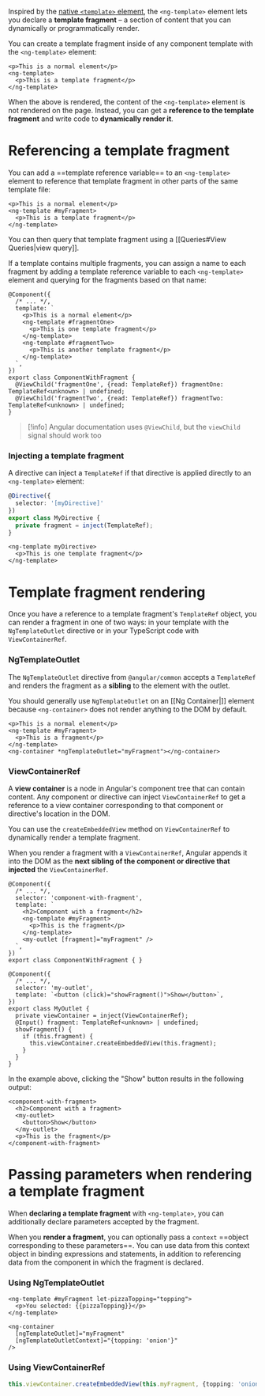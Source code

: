 
Inspired by the [native `<template>` element](https://developer.mozilla.org/en-US/docs/Web/HTML/Element/template), the `<ng-template>` element lets you declare a **template fragment** – a section of content that you can dynamically or programmatically render.

You can create a template fragment inside of any component template with the `<ng-template>` element:

```angular-html
<p>This is a normal element</p>
<ng-template>
  <p>This is a template fragment</p>
</ng-template>
```

When the above is rendered, the content of the `<ng-template>` element is not rendered on the page. Instead, you can get a **reference to the template fragment** and write code to **dynamically render it**.

# Referencing a template fragment

You can add a ==template reference variable== to an `<ng-template>` element to reference that template fragment in other parts of the same template file:

```angular-html
<p>This is a normal element</p>
<ng-template #myFragment>
  <p>This is a template fragment</p>
</ng-template>
```

You can then query that template fragment using a [[Queries#View Queries|view query]]. 

If a template contains multiple fragments, you can assign a name to each fragment by adding a template reference variable to each `<ng-template>` element and querying for the fragments based on that name:

```angular-ts
@Component({
  /* ... */,
  template: `
    <p>This is a normal element</p>
    <ng-template #fragmentOne>
      <p>This is one template fragment</p>
    </ng-template>
    <ng-template #fragmentTwo>
      <p>This is another template fragment</p>
    </ng-template>
  `,
})
export class ComponentWithFragment {
  @ViewChild('fragmentOne', {read: TemplateRef}) fragmentOne: TemplateRef<unknown> | undefined;
  @ViewChild('fragmentTwo', {read: TemplateRef}) fragmentTwo: TemplateRef<unknown> | undefined;
}
```

>[!info]
>Angular documentation uses `@ViewChild`, but the `viewChild` signal should work too
>

### Injecting a template fragment

A directive can inject a `TemplateRef` if that directive is applied directly to an `<ng-template>` element:

```ts
@Directive({
  selector: '[myDirective]'
})
export class MyDirective {
  private fragment = inject(TemplateRef);
}
```

```angular-html
<ng-template myDirective>
  <p>This is one template fragment</p>
</ng-template>
```

# Template fragment rendering

Once you have a reference to a template fragment's `TemplateRef` object, you can render a fragment in one of two ways: in your template with the `NgTemplateOutlet` directive or in your TypeScript code with `ViewContainerRef`.

### NgTemplateOutlet

The `NgTemplateOutlet` directive from `@angular/common` accepts a `TemplateRef` and renders the fragment as a **sibling** to the element with the outlet. 

You should generally use `NgTemplateOutlet` on an [[Ng Container|<ng-container>]] element because `<ng-container>` does not render anything to the DOM by default.

```angular-html
<p>This is a normal element</p>
<ng-template #myFragment>
  <p>This is a fragment</p>
</ng-template>
<ng-container *ngTemplateOutlet="myFragment"></ng-container>
```

### ViewContainerRef

A **view container** is a node in Angular's component tree that can contain content. Any component or directive can inject `ViewContainerRef` to get a reference to a view container corresponding to that component or directive's location in the DOM.

You can use the `createEmbeddedView` method on `ViewContainerRef` to dynamically render a template fragment. 

When you render a fragment with a `ViewContainerRef`, Angular appends it into the DOM as the **next sibling of the component or directive that injected** the `ViewContainerRef`.

```angular-ts
@Component({
  /* ... */,
  selector: 'component-with-fragment',
  template: `
    <h2>Component with a fragment</h2>
    <ng-template #myFragment>
      <p>This is the fragment</p>
    </ng-template>
    <my-outlet [fragment]="myFragment" />
  `,
})
export class ComponentWithFragment { }

@Component({
  /* ... */,
  selector: 'my-outlet',
  template: `<button (click)="showFragment()">Show</button>`,
})
export class MyOutlet {
  private viewContainer = inject(ViewContainerRef);
  @Input() fragment: TemplateRef<unknown> | undefined;
  showFragment() {
    if (this.fragment) {
      this.viewContainer.createEmbeddedView(this.fragment);
    }
  }
}
```

In the example above, clicking the "Show" button results in the following output:

```angular-html
<component-with-fragment>
  <h2>Component with a fragment>
  <my-outlet>
    <button>Show</button>
  </my-outlet>
  <p>This is the fragment</p>
</component-with-fragment>
```

# Passing parameters when rendering a template fragment

When **declaring a template fragment** with `<ng-template>`, you can additionally declare parameters accepted by the fragment. 

When you **render a fragment**, you can optionally pass a `context` ==object corresponding to these parameters==. You can use data from this context object in binding expressions and statements, in addition to referencing data from the component in which the fragment is declared.


### Using NgTemplateOutlet

```angular-html
<ng-template #myFragment let-pizzaTopping="topping">
  <p>You selected: {{pizzaTopping}}</p>
</ng-template>

<ng-container
  [ngTemplateOutlet]="myFragment"
  [ngTemplateOutletContext]="{topping: 'onion'}"
/>
```

### Using ViewContainerRef

```ts
this.viewContainer.createEmbeddedView(this.myFragment, {topping: 'onion'});
```


